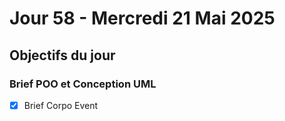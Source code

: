 # Jour 58 - Mercredi 21 Mai 2025

## Objectifs du jour

### Brief POO et Conception UML

- [X] Brief Corpo Event
